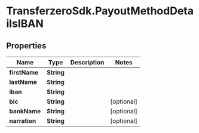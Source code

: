 # TransferzeroSdk.PayoutMethodDetailsIBAN

## Properties
Name | Type | Description | Notes
------------ | ------------- | ------------- | -------------
**firstName** | **String** |  | 
**lastName** | **String** |  | 
**iban** | **String** |  | 
**bic** | **String** |  | [optional] 
**bankName** | **String** |  | [optional] 
**narration** | **String** |  | [optional] 


